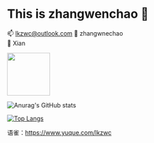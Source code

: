 
# This is zhangwenchao :wave:


📫  lkzwc@outlook.com 
👤  zhangwnechao   
🌆  Xian 

<p align="center">
 
</p>


<img src="https://img.shields.io/badge/Technology%20stack-React%20CSS%20JavaScript%20Go-orange" width="100"/>


![Anurag's GitHub stats](https://github-readme-stats.vercel.app/api?username=lkzwc&show_icons=true&theme=tokyonight)
  
[![Top Langs](https://github-readme-stats.vercel.app/api/top-langs/?username=lkzwc&layout=compact)](https://github.com/anuraghazra/github-readme-stats)


语雀：https://www.yuque.com/lkzwc



